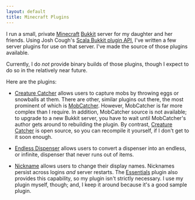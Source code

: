 ```yaml
---
layout: default
title: Minecraft Plugins
---
```


I run a small, private [Minecraft][] [Bukkit][] server for my daughter and
her friends. Using Josh Cough's [Scala Bukkit plugin API][], I've written a
few server plugins for use on that server. I've made the source of those
plugins available.

Currently, I do _not_ provide binary builds of those plugins, though I
expect to do so in the relatively near future.

Here are the plugins:

* [Creature Catcher][] allows users to capture mobs by throwing eggs or
  snowballs at them. There are other, similar plugins out there, the most
  prominent of which is [MobCatcher][]. However, MobCatcher is far more
  complex than I require. In addition, MobCatcher source is not available;
  to upgrade to a new Bukkit server, you have to wait until MobCatcher's
  author gets around to rebuilding the plugin. By contrast,
  [Creature Catcher][] is open source, so you can recompile it yourself,
  if I don't get to it soon enough.
  
- [Endless Dispenser][] allows users to convert a dispenser into an
  endless, or infinite, dispenser that never runs out of items.

- [Nickname][] allows users to change their display names. Nicknames
  persist across logins _and_ server restarts. The [Essentials][] plugin
  also provides this capability, so my plugin isn't strictly necessary. I
  use my plugin myself, though; and, I keep it around because it's a good
  sample plugin.

[Minecraft]: http://minecraft.net/
[Bukkit]: http://bukkit.org/
[Scala Bukkit plugin API]: https://github.com/joshcough/MinecraftPlugins
[Creature Catcher]: https://github.com/bmc/mc-creature-catcher
[Endless Dispenser]: https://github.com/bmc/mc-endless-dispenser
[Nickname]: https://github.com/bmc/mc-nickname
[MobCatcher]: http://dev.bukkit.org/bukkit-plugins/mobcatcher/
[Essentials]: http://dev.bukkit.org/bukkit-plugins/essentials/

